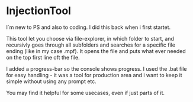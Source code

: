 # InjectionTool

I´m new to PS and also to coding. I did this back when i first startet.

This tool let you choose via file-explorer, in which folder to start, and recursivly 
goes through all subfolders and searches for a specific file ending (like in my case .mpf).
It opens the file and puts what ever needed on the top first line oft the file.

I added a progress-bar so the console shows progress. 
I used the .bat file for easy handling - it was a tool for production area and 
i want to keep it simple without using any prompt etc.

You may find it helpful for some usecases, even if just parts of it.
